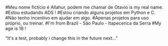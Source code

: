 #Meu nome fictício é Allahur, podem me chamar de Otavio is my real name.
#Estou estudando ADS !
#Estou criando alguns projetos em Python e C.
#Não tenho incentivo em ajudar em algo.
#Apenas projetos para uso próprio, ou treinar.
#I'm from Brazil - São Paulo - Itapecerica da Serra
#My age is 18 !

"It's a test, probably i change this in the future next..."
